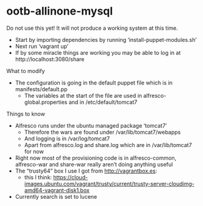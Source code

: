 ootb-allinone-mysql
===================

Do not use this yet! It will not produce a working system at this time.

* Start by importing dependencies by running ‘install-puppet-modules.sh’
* Next run ‘vagrant up’
* If by some miracle things are working you may be able to log in at http://localhost:3080/share

What to modify

* The configuration is going in the default puppet file which is in manifests/default.pp
    * The variables at the start of the file are used in alfresco-global.properties and in /etc/default/tomcat7

Things to know

* Alfresco runs under the ubuntu managed package ‘tomcat7’
    * Therefore the wars are found under /var/lib/tomcat7/webapps
    * And logging is in /var/log/tomcat7
    * Apart from alfresco.log and share.log which are in /var/lib/tomcat7 for now
* Right now most of the provisioning code is in alfresco-common, alfresco-war and share-war really aren’t doing anything useful
* The “trusty64” box I use I got from http://vagrantbox.es: 
    * this I think: https://cloud-images.ubuntu.com/vagrant/trusty/current/trusty-server-cloudimg-amd64-vagrant-disk1.box
* Currently search is set to lucene
